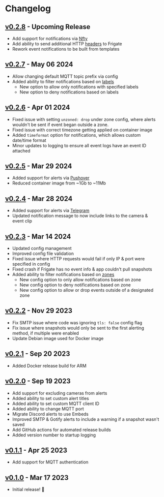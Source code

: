 # Changelog

## [v0.2.8](https://github.com/0x2142/frigate-notify/releases/tag/v0.2.8) - Upcoming Release

- Add support for notifications via [Nfty](https://frigate-notify.0x2142.com/config/#nfty)
- Add ability to send additional HTTP [headers](https://frigate-notify.0x2142.com/config/#frigate) to Frigate
- Rework event notifications to be built from templates

## [v0.2.7](https://github.com/0x2142/frigate-notify/releases/tag/v0.2.7) - May 06 2024

- Allow changing default MQTT topic prefix via config
- Added ability to filter notifications based on [labels](https://frigate-notify.0x2142.com/config/#labels)
    - New option to allow only notifications with specified labels
    - New option to deny notifications based on labels

## [v0.2.6](https://github.com/0x2142/frigate-notify/releases/tag/v0.2.6) - Apr 01 2024

 - Fixed issue with setting `unzoned: drop` under zone config, where alerts wouldn't be sent if event began outside a zone.
 - Fixed issue with correct timezone getting applied on container image
 - Added `timeformat` option for notifications, which allows custom date/time format
 - Minor updates to logging to ensure all event logs have an event ID attached

## [v0.2.5](https://github.com/0x2142/frigate-notify/releases/tag/v0.2.5) - Mar 29 2024

 - Added support for alerts via [Pushover](https://frigate-notify.0x2142.com/config/#pushover)
 - Reduced container image from ~1Gb to ~11Mb

## [v0.2.4](https://github.com/0x2142/frigate-notify/releases/tag/v0.2.4) - Mar 28 2024

 - Added support for alerts via [Telegram](https://frigate-notify.0x2142.com/config/#telegram)
 - Updated notification message to now include links to the camera & event clip

## [v0.2.3](https://github.com/0x2142/frigate-notify/releases/tag/v0.2.3) - Mar 14 2024

 - Updated config management
 - Improved config file validation
 - Fixed issue where HTTP requests would fail if only IP & port were specified in config
 - Fixed crash if Frigate has no event info & app couldn't pull snapshots
 - Added ability to filter notifications based on [zones](https://frigate-notify.0x2142.com/config/#zones)
     - New config option to only allow notifications based on zone
     - New config option to deny notifications based on zone
     - New config option to allow or drop events outside of a designated zone

## [v0.2.2](https://github.com/0x2142/frigate-notify/releases/tag/v0.2.2) - Nov 29 2023

 - Fix SMTP issue where code was ignoring `tls: false` config flag
 - Fix issue where snapshots would only be sent to the first alerting method, if multiple were enabled
 - Update Debian image used for Docker image

## [v0.2.1](https://github.com/0x2142/frigate-notify/releases/tag/v0.2.1) - Sep 20 2023

 - Added Docker release build for ARM

## [v0.2.0](https://github.com/0x2142/frigate-notify/releases/tag/v0.2.0) - Sep 19 2023

 - Add support for excluding cameras from alerts
 - Added ability to set custom alert titles
 - Added ability to set custom MQTT client ID
 - Added ability to change MQTT port
 - Migrate Discord alerts to use Embeds
 - Improved SMTP & Gotify alerts to include a warning if a snapshot wasn't saved
 - Add GitHub actions for automated release builds
 - Added version number to startup logging

## [v0.1.1](https://github.com/0x2142/frigate-notify/releases/tag/v0.1.1) - Apr 25 2023

 - Add support for MQTT authentication

## [v0.1.0](https://github.com/0x2142/frigate-notify/releases/tag/v0.1.0) - Mar 17 2023

 - Initial release! 🎉